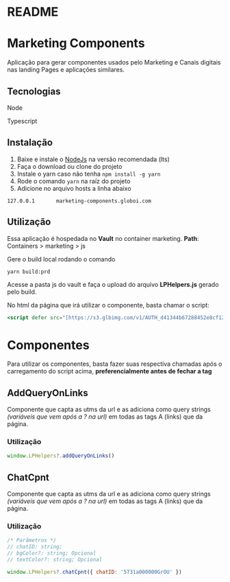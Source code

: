 # README

# Marketing Components

Aplicação para gerar componentes usados pelo Marketing e Canais digitais nas landing Pages e aplicações similares.

## Tecnologias

Node

Typescript

## Instalação

1. Baixe e instale o [NodeJs](https://nodejs.org/en/) na versão recomendada (lts)
2. Faça o download ou clone do projeto
3. Instale o yarn caso não tenha `npm install -g yarn`
4. Rode o comando `yarn` na raíz do projeto
5. Adicione no arquivo hosts a linha abaixo

```
127.0.0.1       marketing-components.globoi.com
```

## Utilização

Essa aplicação é hospedada no **Vault** no container marketing.
**Path**: Containers > marketing > js

Gere o build local rodando o comando

`yarn build:prd`

Acesse a pasta js do vault e faça o upload do arquivo **LPHelpers.js** gerado pelo build.

No html da página que irá utilizar o componente, basta chamar o script:

```jsx
<script defer src="[https://s3.glbimg.com/v1/AUTH_d41344b67288452e8cf129d4d5f4447d/marketing/js/LPHelpers.js](https://s3.glbimg.com/v1/AUTH_d41344b67288452e8cf129d4d5f4447d/marketing/js/LPHelpers.js)"></script>
```

# Componentes

Para utilizar os componentes, basta fazer suas respectiva chamadas após o carregamento do script acima, **preferencialmente antes de fechar a tag </body>**

## AddQueryOnLinks

Componente que capta as utms da url e as adiciona como query strings *(variáveis que vem após a ? na url)* em todas as tags A (links) que da página.

### Utilização

```jsx
window.LPHelpers?.addQueryOnLinks()
```

## ChatCpnt

Componente que capta as utms da url e as adiciona como query strings *(variáveis que vem após a ? na url)* em todas as tags A (links) que da página.

### Utilização

```jsx
/* Parâmetros */
// chatID: string;
// bgColor?: string; Opcional
// textColor?: string; Opcional

window.LPHelpers?.chatCpnt({ chatID: '5731a000000GrOU' })
```
